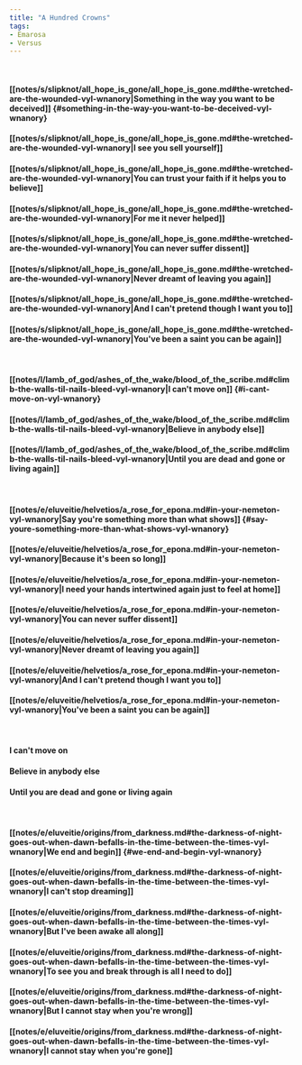 ```yaml
---
title: "A Hundred Crowns"
tags:
- Emarosa
- Versus
---
```

&nbsp;
#### [[notes/s/slipknot/all_hope_is_gone/all_hope_is_gone.md#the-wretched-are-the-wounded-vyl-wnanory|Something in the way you want to be deceived]] {#something-in-the-way-you-want-to-be-deceived-vyl-wnanory}
#### [[notes/s/slipknot/all_hope_is_gone/all_hope_is_gone.md#the-wretched-are-the-wounded-vyl-wnanory|I see you sell yourself]]
#### [[notes/s/slipknot/all_hope_is_gone/all_hope_is_gone.md#the-wretched-are-the-wounded-vyl-wnanory|You can trust your faith if it helps you to believe]]
#### [[notes/s/slipknot/all_hope_is_gone/all_hope_is_gone.md#the-wretched-are-the-wounded-vyl-wnanory|For me it never helped]]
#### [[notes/s/slipknot/all_hope_is_gone/all_hope_is_gone.md#the-wretched-are-the-wounded-vyl-wnanory|You can never suffer dissent]]
#### [[notes/s/slipknot/all_hope_is_gone/all_hope_is_gone.md#the-wretched-are-the-wounded-vyl-wnanory|Never dreamt of leaving you again]]
#### [[notes/s/slipknot/all_hope_is_gone/all_hope_is_gone.md#the-wretched-are-the-wounded-vyl-wnanory|And I can't pretend though I want you to]]
#### [[notes/s/slipknot/all_hope_is_gone/all_hope_is_gone.md#the-wretched-are-the-wounded-vyl-wnanory|You've been a saint you can be again]]
&nbsp;
#### [[notes/l/lamb_of_god/ashes_of_the_wake/blood_of_the_scribe.md#climb-the-walls-til-nails-bleed-vyl-wnanory|I can't move on]] {#i-cant-move-on-vyl-wnanory}
#### [[notes/l/lamb_of_god/ashes_of_the_wake/blood_of_the_scribe.md#climb-the-walls-til-nails-bleed-vyl-wnanory|Believe in anybody else]]
#### [[notes/l/lamb_of_god/ashes_of_the_wake/blood_of_the_scribe.md#climb-the-walls-til-nails-bleed-vyl-wnanory|Until you are dead and gone or living again]]
&nbsp;
#### [[notes/e/eluveitie/helvetios/a_rose_for_epona.md#in-your-nemeton-vyl-wnanory|Say you're something more than what shows]] {#say-youre-something-more-than-what-shows-vyl-wnanory}
#### [[notes/e/eluveitie/helvetios/a_rose_for_epona.md#in-your-nemeton-vyl-wnanory|Because it's been so long]]
#### [[notes/e/eluveitie/helvetios/a_rose_for_epona.md#in-your-nemeton-vyl-wnanory|I need your hands intertwined again just to feel at home]]
#### [[notes/e/eluveitie/helvetios/a_rose_for_epona.md#in-your-nemeton-vyl-wnanory|You can never suffer dissent]]
#### [[notes/e/eluveitie/helvetios/a_rose_for_epona.md#in-your-nemeton-vyl-wnanory|Never dreamt of leaving you again]]
#### [[notes/e/eluveitie/helvetios/a_rose_for_epona.md#in-your-nemeton-vyl-wnanory|And I can't pretend though I want you to]]
#### [[notes/e/eluveitie/helvetios/a_rose_for_epona.md#in-your-nemeton-vyl-wnanory|You've been a saint you can be again]]
&nbsp;
#### I can't move on
#### Believe in anybody else
#### Until you are dead and gone or living again
&nbsp;
#### [[notes/e/eluveitie/origins/from_darkness.md#the-darkness-of-night-goes-out-when-dawn-befalls-in-the-time-between-the-times-vyl-wnanory|We end and begin]] {#we-end-and-begin-vyl-wnanory}
#### [[notes/e/eluveitie/origins/from_darkness.md#the-darkness-of-night-goes-out-when-dawn-befalls-in-the-time-between-the-times-vyl-wnanory|I can't stop dreaming]]
#### [[notes/e/eluveitie/origins/from_darkness.md#the-darkness-of-night-goes-out-when-dawn-befalls-in-the-time-between-the-times-vyl-wnanory|But I've been awake all along]]
#### [[notes/e/eluveitie/origins/from_darkness.md#the-darkness-of-night-goes-out-when-dawn-befalls-in-the-time-between-the-times-vyl-wnanory|To see you and break through is all I need to do]]
#### [[notes/e/eluveitie/origins/from_darkness.md#the-darkness-of-night-goes-out-when-dawn-befalls-in-the-time-between-the-times-vyl-wnanory|But I cannot stay when you're wrong]]
#### [[notes/e/eluveitie/origins/from_darkness.md#the-darkness-of-night-goes-out-when-dawn-befalls-in-the-time-between-the-times-vyl-wnanory|I cannot stay when you're gone]]
